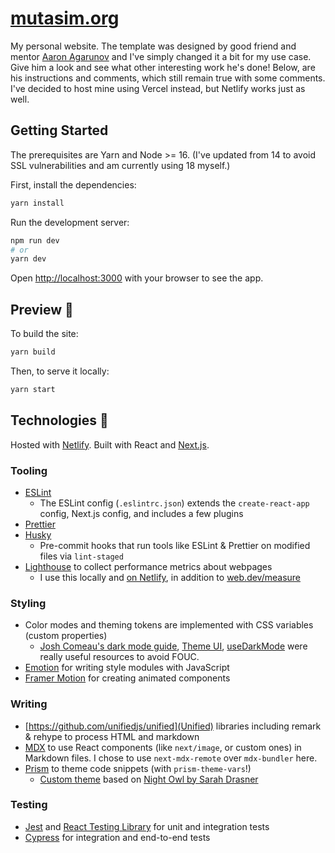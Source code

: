 # [mutasim.org](mutasim.org)

My personal website. The template was designed by good friend and mentor [Aaron Agarunov](github.com/agarun) and I've simply changed it a bit for my use
case. Give him a look and see what other interesting work he's done! Below, are his instructions and comments, which still remain true with some comments.
I've decided to host mine using Vercel instead, but Netlify works just as well.

## Getting Started

The prerequisites are Yarn and Node >= 16. (I've updated from 14 to avoid SSL vulnerabilities and am currently using 18 myself.)

First, install the dependencies:

```bash
yarn install
```

Run the development server:

```bash
npm run dev
# or
yarn dev
```

Open [http://localhost:3000](http://localhost:3000) with your browser to see the app.

## Preview 🚀

To build the site:

```bash
yarn build
```

Then, to serve it locally:

```bash
yarn start
```

## Technologies 🧰

Hosted with [Netlify](https://www.netlify.com/). Built with React and [Next.js](https://nextjs.org/).

### Tooling

- [ESLint](https://eslint.org/)
  - The ESLint config (`.eslintrc.json`) extends the `create-react-app` config, Next.js config, and includes a few plugins
- [Prettier](https://prettier.io/)
- [Husky](https://github.com/typicode/husky)
  - Pre-commit hooks that run tools like ESLint & Prettier on modified files via `lint-staged`
- [Lighthouse](https://github.com/GoogleChrome/lighthouse) to collect performance metrics about webpages
  - I use this locally and [on Netlify](https://www.netlify.com/blog/2021/03/26/netlify-build-plugin-of-the-week-lighthouse/), in addition to [web.dev/measure](https://web.dev/measure/)

### Styling

- Color modes and theming tokens are implemented with CSS variables (custom properties)
  - [Josh Comeau's dark mode guide](https://www.joshwcomeau.com/react/dark-mode/), [Theme UI](https://theme-ui.com/), [useDarkMode](https://github.com/donavon/use-dark-mode) were really useful resources to avoid FOUC.
- [Emotion](https://github.com/emotion-js/emotion) for writing style modules with JavaScript
- [Framer Motion](https://www.framer.com/motion/) for creating animated components

### Writing

- [https://github.com/unifiedjs/unified](Unified) libraries including remark & rehype to process HTML and markdown
- [MDX](https://mdxjs.com/) to use React components (like `next/image`, or custom ones) in Markdown files. I chose to use `next-mdx-remote` over `mdx-bundler` here.
- [Prism](https://github.com/PrismJS/prism) to theme code snippets (with `prism-theme-vars`!)
  - [Custom theme](https://github.com/agarun/agarun.com/blob/main/styles/prism.css) based on [Night Owl by Sarah Drasner](https://marketplace.visualstudio.com/items?itemName=sdras.night-owl)

### Testing

- [Jest](https://jestjs.io/) and [React Testing Library](https://testing-library.com/docs/react-testing-library/intro/) for unit and integration tests
- [Cypress](https://www.cypress.io/) for integration and end-to-end tests
